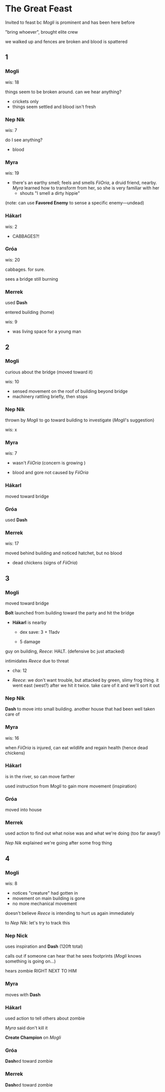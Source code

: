 # The Great Feast

Invited to feast bc *Mogli* is prominent and has been here before

"bring whoever", brought elite crew


we walked up and fences are broken and blood is spattered

## 1

### Mogli

wis: 18

things seem to be broken around. can we hear anything?
- crickets only
- things seem settled and blood isn't fresh

### Nep Nik

wis: 7

do I see anything?

* blood

### Myra

wis: 19
- there's an earthy smell; feels and smells *FiiOria*, a druid friend, nearby. *Myra* learned how to transform from her, so she is very familiar with her
    - shouts "I smell a dirty hippie"


(note: can use **Favored Enemy** to sense a specific enemy—undead)

### Hákarl

wis: 2 
- CABBAGES?!

### Gróa

wis: 20

cabbages. for sure.

sees a bridge still burning

### Merrek

used **Dash**

entered building (home)

wis: 9
- was living space for a young man

## 2

### Mogli

curious about the bridge (moved toward it)

wis: 10
- sensed movement on the roof of building beyond bridge
- machinery rattling briefly, then stops

### Nep Nik

thrown by *Mogli* to go toward building to investigate (*Mogli*'s suggestion)

wis: x

### Myra

wis: 7

* wasn't *FiiOria* (concern is growing )

* blood and gore not caused by *FiiOria*

### Hákarl

moved toward bridge

### Gróa

used **Dash**

### Merrek

wis: 17

moved behind building and noticed hatchet, but no blood
- dead chickens (signs of *FiiOria*)

## 3

### Mogli

moved toward bridge

**Bolt** launched from building toward the party and hit the bridge 
- **Hákarl** is nearby

	- dex save: 3 + 11adv

	- 5 damage


guy on building, *Reece*: HALT. (defensive bc just attacked)


intimidates *Reece* due to threat

* cha: 12

* *Reece*: we don't want trouble, but attacked by green, slimy frog thing. it went east (west?) after we hit it twice. take care of it and we'll sort it out

### Nep Nik

**Dash** to move into small building. another house that had been well taken care of

### Myra

wis: 16

when *FiiOria* is injured, can eat wildlife and regain health (hence dead chickens)

### Hákarl

is in the river, so can move farther

used instruction from *Mogli* to gain more movement (inspiration)

### Gróa

moved into house

### Merrek

used action to find out what noise was and what we're doing (too far away!)

*Nep Nik* explained we're going after some frog thing

## 4

### Mogli

wis: 8
- notices "creature" had gotten in
- movement on main building is gone
- no more mechanical movement

doesn't believe *Reece* is intending to hurt us again immediately

to *Nep Nik*: let's try to track this

### Nep Nick

uses inspiration and **Dash** (120ft total)

calls out if someone can hear that he sees footprints (*Mogli* knows something is going on...)

hears zombie RIGHT NEXT TO HIM

### Myra

moves with **Dash**

### Hákarl

used action to tell others about zombie

*Myra* said don't kill it

**Create Champion** on *Mogli*

### Gróa

**Dash**ed toward zombie

### Merrek

**Dash**ed toward zombie
